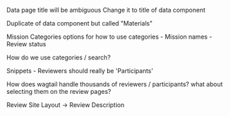 Data page title will be ambiguous
	Change it to title of data component

Duplicate of data component but called "Materials"

Mission Categories
options for how to use categories
	- Mission names
	- Review status
	
How do we use categories / search?

Snippets - Reviewers should really be 'Participants'

How does wagtail handle thousands of reviewers / participants?
	what about selecting them on the review pages?

Review Site Layout -> Review Description

